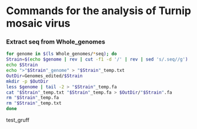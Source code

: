 # Commands for the analysis of Turnip mosaic virus

### Extract seq from Whole_genomes

```bash
for genome in $(ls Whole_genomes/*seq); do
Strain=$(echo $genome | rev | cut -f1 -d '/' | rev | sed 's/.seq//g')
echo $Strain
echo ">"$Strain"_genome" > "$Strain"_temp.txt
OutDir=Genomes_edited/$Strain
mkdir -p $OutDir
less $genome | tail -2 > "$Strain"_temp.fa
cat "$Strain"_temp.txt "$Strain"_temp.fa > $OutDir/"$Strain".fa
rm "$Strain"_temp.fa
rm "$Strain"_temp.txt
done
```

test_gruff